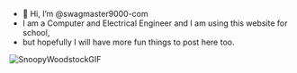 - 👋 Hi, I’m @swagmaster9000-com
- I am a Computer and Electrical Engineer and I am using this website for school,
- but hopefully I will have more fun things to post here too.
  
![SnoopyWoodstockGIF](https://github.com/user-attachments/assets/c02b79f7-6a89-4707-8360-ed1fcbe8b0b1)

<!---
swagmaster9000-com/swagmaster9000-com is a `✨ special ✨ repository because its `README.md` (this file) appears on your GitHub profile.
You can click the Preview link to take a look at your changes.
--->
